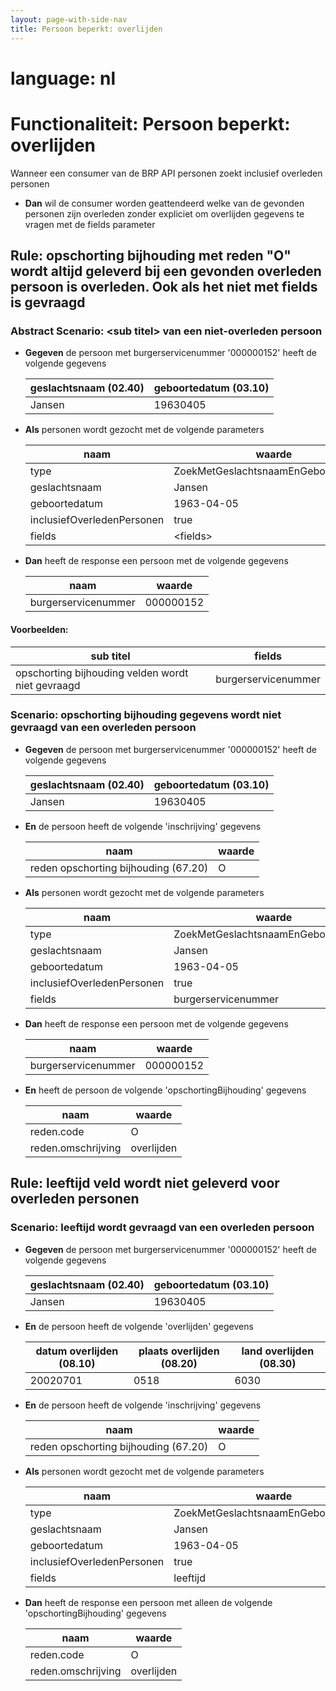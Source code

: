 ```yaml
---
layout: page-with-side-nav
title: Persoon beperkt: overlijden
---
```

# language: nl  


# Functionaliteit: Persoon beperkt: overlijden


Wanneer een consumer van de BRP API personen zoekt inclusief overleden personen  
* __Dan__ wil de consumer worden geattendeerd welke van de gevonden personen zijn overleden zonder expliciet om overlijden gegevens te vragen met de fields parameter

## Rule: opschorting bijhouding met reden "O" wordt altijd geleverd bij een gevonden overleden persoon is overleden. Ook als het niet met fields is gevraagd


### Abstract Scenario: \<sub titel\> van een niet-overleden persoon

* __Gegeven__ de persoon met burgerservicenummer '000000152' heeft de volgende gegevens

  | geslachtsnaam (02.40) | geboortedatum (03.10) |
  |-----------------------|-----------------------|
  | Jansen                | 19630405              |
* __Als__ personen wordt gezocht met de volgende parameters

  | naam                       | waarde                              |
  |----------------------------|-------------------------------------|
  | type                       | ZoekMetGeslachtsnaamEnGeboortedatum |
  | geslachtsnaam              | Jansen                              |
  | geboortedatum              | 1963-04-05                          |
  | inclusiefOverledenPersonen | true                                |
  | fields                     | \<fields\>                            |
* __Dan__ heeft de response een persoon met de volgende gegevens

  | naam                | waarde    |
  |---------------------|-----------|
  | burgerservicenummer | 000000152 |

#### Voorbeelden:


  | sub titel                                         | fields              |
  |---------------------------------------------------|---------------------|
  | opschorting bijhouding velden wordt niet gevraagd | burgerservicenummer |

### Scenario: opschorting bijhouding gegevens wordt niet gevraagd van een overleden persoon

* __Gegeven__ de persoon met burgerservicenummer '000000152' heeft de volgende gegevens

  | geslachtsnaam (02.40) | geboortedatum (03.10) |
  |-----------------------|-----------------------|
  | Jansen                | 19630405              |
* __En__ de persoon heeft de volgende 'inschrijving' gegevens

  | naam                                 | waarde |
  |--------------------------------------|--------|
  | reden opschorting bijhouding (67.20) | O      |
* __Als__ personen wordt gezocht met de volgende parameters

  | naam                       | waarde                              |
  |----------------------------|-------------------------------------|
  | type                       | ZoekMetGeslachtsnaamEnGeboortedatum |
  | geslachtsnaam              | Jansen                              |
  | geboortedatum              | 1963-04-05                          |
  | inclusiefOverledenPersonen | true                                |
  | fields                     | burgerservicenummer                 |
* __Dan__ heeft de response een persoon met de volgende gegevens

  | naam                | waarde    |
  |---------------------|-----------|
  | burgerservicenummer | 000000152 |
* __En__ heeft de persoon de volgende 'opschortingBijhouding' gegevens

  | naam               | waarde     |
  |--------------------|------------|
  | reden.code         | O          |
  | reden.omschrijving | overlijden |

## Rule: leeftijd veld wordt niet geleverd voor overleden personen


### Scenario: leeftijd wordt gevraagd van een overleden persoon

* __Gegeven__ de persoon met burgerservicenummer '000000152' heeft de volgende gegevens

  | geslachtsnaam (02.40) | geboortedatum (03.10) |
  |-----------------------|-----------------------|
  | Jansen                | 19630405              |
* __En__ de persoon heeft de volgende 'overlijden' gegevens

  | datum overlijden (08.10) | plaats overlijden (08.20) | land overlijden (08.30) |
  |--------------------------|---------------------------|-------------------------|
  | 20020701                 | 0518                      | 6030                    |
* __En__ de persoon heeft de volgende 'inschrijving' gegevens

  | naam                                 | waarde |
  |--------------------------------------|--------|
  | reden opschorting bijhouding (67.20) | O      |
* __Als__ personen wordt gezocht met de volgende parameters

  | naam                       | waarde                              |
  |----------------------------|-------------------------------------|
  | type                       | ZoekMetGeslachtsnaamEnGeboortedatum |
  | geslachtsnaam              | Jansen                              |
  | geboortedatum              | 1963-04-05                          |
  | inclusiefOverledenPersonen | true                                |
  | fields                     | leeftijd                            |
* __Dan__ heeft de response een persoon met alleen de volgende 'opschortingBijhouding' gegevens

  | naam               | waarde     |
  |--------------------|------------|
  | reden.code         | O          |
  | reden.omschrijving | overlijden |

